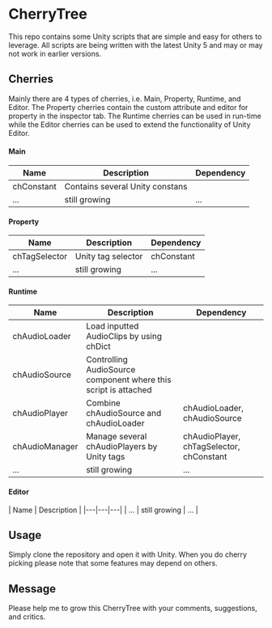 
# CherryTree
This repo contains some Unity scripts that are simple and easy for others to leverage. All scripts are being written with the latest Unity 5 and may or may not work in earlier versions.

## Cherries
Mainly there are 4 types of cherries, i.e. Main, Property, Runtime, and Editor. The Property cherries contain the custom attribute and editor for property in the inspector tab. The Runtime cherries can be used in run-time while the Editor cherries can be used to extend the functionality of Unity Editor.

#### Main

| Name | Description | Dependency |
|---|---|---|
| chConstant | Contains several Unity constans |   |
| ... | still growing | ... |

#### Property

| Name | Description | Dependency |
|---|---|---|
| chTagSelector | Unity tag selector | chConstant |
| ... | still growing | ... |

#### Runtime
| Name | Description | Dependency |
|---|---|---|
| chAudioLoader | Load inputted AudioClips by using chDict |   |
| chAudioSource | Controlling AudioSource component where this script is attached |   |
| chAudioPlayer | Combine chAudioSource and chAudioLoader | chAudioLoader, chAudioSource |
| chAudioManager | Manage several chAudioPlayers by Unity tags | chAudioPlayer, chTagSelector, chConstant | 
| ... | still growing | ... |

#### Editor 
| Name | Description |
|---|---|---|
| ... | still growing | ... | 

## Usage
Simply clone the repository and open it with Unity.
When you do cherry picking please note that some features may depend on others.

## Message
Please help me to grow this CherryTree with your comments, suggestions, and critics.
